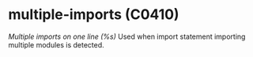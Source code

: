 # multiple-imports (C0410)
*Multiple imports on one line (%s)* Used when import statement importing
multiple modules is detected.
